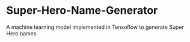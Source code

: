 # Super-Hero-Name-Generator
A machine learning model implemented in Tensoflow to generate Super Hero names.

